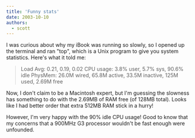 ```yaml
---
title: 'Funny stats'
date: 2003-10-10
authors:
  - scott
---
```


I was curious about why my iBook was running so slowly, so I opened up the terminal and ran "top", which is a Unix program to give you system statistics. Here's what it told me:

> Load Avg: 0.21, 0.19, 0.02
> CPU usage: 3.8% user, 5.7% sys, 90.6% idle
> PhysMem: 26.0M wired, 65.8M active, 33.5M inactive, 125M used, 2.69M free

Now, I don't claim to be a Macintosh expert, but I'm guessing the slowness has something to do with the 2.69MB of RAM free (of 128MB total). Looks like I had better order that extra 512MB RAM stick in a hurry!

However, I'm very happy with the 90% idle CPU usage! Good to know that my concerns that a 900MHz G3 processor wouldn't be fast enough were unfounded.
